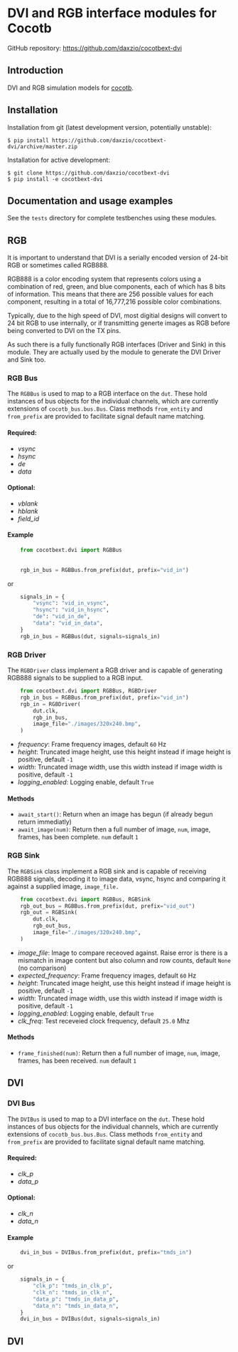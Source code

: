 # DVI and RGB interface modules for Cocotb

GitHub repository: https://github.com/daxzio/cocotbext-dvi

## Introduction

DVI and RGB simulation models for [cocotb](https://github.com/cocotb/cocotb).

## Installation

Installation from git (latest development version, potentially unstable):

    $ pip install https://github.com/daxzio/cocotbext-dvi/archive/master.zip

Installation for active development:

    $ git clone https://github.com/daxzio/cocotbext-dvi
    $ pip install -e cocotbext-dvi

## Documentation and usage examples

See the `tests` directory for complete testbenches using these modules.

## RGB

It is important to understand that DVI is a serially encoded version of 24-bit RGB or sometimes called RGB888.

RGB888 is a color encoding system that represents colors using a combination of red, green, and blue components, each of which has 8 bits of information. This means that there are 256 possible values for each component, resulting in a total of 16,777,216 possible color combinations.

Typically, due to the high speed of DVI, most digitial designs will convert to 24 bit RGB to use internally, or if transmitting generte images as RGB before being converted to DVI on the TX pins.

As such there is a fully functionally RGB interfaces (Driver and Sink) in this module.  They are actually used by the module to generate the DVI Driver and Sink too.

### RGB Bus

The `RGBBus` is used to map to a RGB interface on the `dut`.  These hold instances of bus objects for the individual channels, which are currently extensions of `cocotb_bus.bus.Bus`.  Class methods `from_entity` and `from_prefix` are provided to facilitate signal default name matching. 

#### Required:
* _vsync_
* _hsync_
* _de_
* _data_

#### Optional:
* _vblank_
* _hblank_
* _field_id_

#### Example

```python
    from cocotbext.dvi import RGBBus
    
    
    rgb_in_bus = RGBBus.from_prefix(dut, prefix="vid_in")
```

or 
    
```python
    signals_in = {
        "vsync": "vid_in_vsync",
        "hsync": "vid_in_hsync",
        "de": "vid_in_de",
        "data": "vid_in_data",
    }
    rgb_in_bus = RGBBus(dut, signals=signals_in)
```

### RGB Driver

The `RGBDriver` class implement a RGB driver and is capable of generating RGB888 signals to be supplied to a RGB input.

```python
    from cocotbext.dvi import RGBBus, RGBDriver
    rgb_in_bus = RGBBus.from_prefix(dut, prefix="vid_in")
    rgb_in = RGBDriver(
        dut.clk,
        rgb_in_bus,
        image_file="./images/320x240.bmp",
    )
```

* _frequency_: Frame frequency images, default `60` Hz
* _height_: Truncated image height, use this height instead if image height is positive, default `-1`
* _width_: Truncated image width, use this width instead if image width is positive, default `-1`
* _logging_enabled_: Logging enable, default `True`

#### Methods

* `await_start()`: Return when an image has begun (if already begun return immediatly)
* `await_image(num)`: Return then a full number of image, `num`, image, frames, has been complete. `num` default `1`  

### RGB Sink

The `RGBSink` class implement a RGB sink and is capable of receiving RGB888 signals, decoding it to image data, vsync, hsync and comparing it against a supplied image, `image_file.`

```python
    from cocotbext.dvi import RGBBus, RGBSink
    rgb_out_bus = RGBBus.from_prefix(dut, prefix="vid_out")
    rgb_out = RGBSink(
        dut.clk,
        rgb_out_bus,
        image_file="./images/320x240.bmp",
    )
```

* _image_file_: Image to compare receoved against. Raise error is there is a mismatch in image content but also column and row counts, default `None` (no comparison)
* _expected_frequency_: Frame frequency images, default `60` Hz
* _height_: Truncated image height, use this height instead if image height is positive, default `-1`
* _width_: Truncated image width, use this width instead if image width is positive, default `-1`
* _logging_enabled_: Logging enable, default `True`
* _clk_freq_: Test receveied clock frequency, default `25.0` Mhz

#### Methods

* `frame_finished(num)`: Return then a full number of image, `num`, image, frames, has been received. `num` default `1` 

## DVI

### DVI Bus

The `DVIBus` is used to map to a DVI interface on the `dut`.  These hold instances of bus objects for the individual channels, which are currently extensions of `cocotb_bus.bus.Bus`.  Class methods `from_entity` and `from_prefix` are provided to facilitate signal default name matching. 

#### Required:
* _clk_p_
* _data_p_

#### Optional:
* _clk_n_
* _data_n_

#### Example

```python
    dvi_in_bus = DVIBus.from_prefix(dut, prefix="tmds_in")
```

or 
    

```python
    signals_in = {
        "clk_p": "tmds_in_clk_p",
        "clk_n": "tmds_in_clk_n",
        "data_p": "tmds_in_data_p",
        "data_n": "tmds_in_data_n",
    }
    dvi_in_bus = DVIBus(dut, signals=signals_in)
```


## DVI


